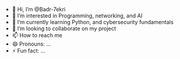 - 👋 Hi, I’m @Badr-7ekri
- 👀 I’m interested in Programming, networking, and AI
- 🌱 I’m currently learning Python, and cybersecurity fundamentals 
- 💞️ I’m looking to collaborate on my project
- 📫 How to reach me
- 😄 Pronouns: ...
- ⚡ Fun fact: ...

<!---
Badr-7ekri/Badr-7ekri is a ✨ special ✨ repository because its `README.md` (this file) appears on your GitHub profile.
You can click the Preview link to take a look at your changes.
--->
